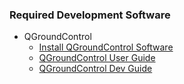 ### Required Development Software
- QGroundControl
	- [Install QGroundControl Software](https://docs.qgroundcontrol.com/master/en/qgc-user-guide/getting_started/download_and_install.html)
	- [QGroundControl User Guide](https://docs.qgroundcontrol.com/master/en/qgc-user-guide/index.html)
	- [QGroundControl Dev Guide](https://docs.qgroundcontrol.com/master/en/qgc-dev-guide/)
	